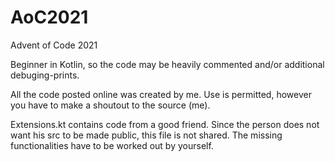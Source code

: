 # AoC2021

Advent of Code 2021

Beginner in Kotlin, so the code may be heavily commented and/or additional debuging-prints.

All the code posted online was created by me. Use is permitted, however you have to make a shoutout to the source (me).

Extensions.kt contains code from a good friend. Since the person does not want his src to be made public, this file is not shared.
The missing functionalities have to be worked out by yourself.
